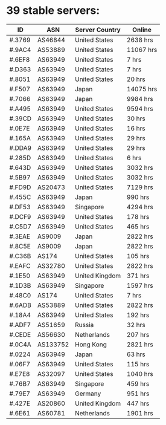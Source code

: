 # 39 stable servers:

| ID | ASN | Server Country | Online |
| ------ | ------ | ------ | ------ |
| #.3769 | AS46844 | United States | 2638 hrs |
| #.9AC4 | AS53889 | United States | 11067 hrs |
| #.6EF8 | AS63949 | United States | 7 hrs |
| #.D363 | AS63949 | United States | 7 hrs |
| #.8051 | AS63949 | United States | 20 hrs |
| #.F507 | AS63949 | Japan | 14075 hrs |
| #.7066 | AS63949 | Japan | 9984 hrs |
| #.A495 | AS63949 | United States | 9594 hrs |
| #.39CD | AS63949 | United States | 30 hrs |
| #.0E7E | AS63949 | United States | 16 hrs |
| #.165A | AS63949 | United States | 29 hrs |
| #.DDA9 | AS63949 | United States | 29 hrs |
| #.285D | AS63949 | United States | 6 hrs |
| #.643D | AS63949 | United States | 3032 hrs |
| #.5B97 | AS63949 | United States | 3032 hrs |
| #.FD9D | AS20473 | United States | 7129 hrs |
| #.455C | AS63949 | Japan | 990 hrs |
| #.DF53 | AS63949 | Singapore | 4294 hrs |
| #.DCF9 | AS63949 | United States | 178 hrs |
| #.C5D7 | AS63949 | United States | 465 hrs |
| #.3EAE | AS9009 | Japan | 2822 hrs |
| #.8C5E | AS9009 | Japan | 2822 hrs |
| #.C36B | AS174 | United States | 105 hrs |
| #.EAFC | AS32780 | United States | 2822 hrs |
| #.1E50 | AS63949 | United Kingdom | 371 hrs |
| #.1D3B | AS63949 | Singapore | 1597 hrs |
| #.48C0 | AS174 | United States | 7 hrs |
| #.6ADB | AS53889 | United States | 2822 hrs |
| #.18A4 | AS63949 | United States | 192 hrs |
| #.ADF7 | AS51659 | Russia | 32 hrs |
| #.CEDE | AS56630 | Netherlands | 207 hrs |
| #.0C4A | AS133752 | Hong Kong | 2821 hrs |
| #.0224 | AS63949 | Japan | 63 hrs |
| #.06F7 | AS63949 | United States | 115 hrs |
| #.E7E8 | AS32097 | United States | 1040 hrs |
| #.76B7 | AS63949 | Singapore | 459 hrs |
| #.79E7 | AS63949 | Germany | 951 hrs |
| #.427E | AS20860 | United Kingdom | 447 hrs |
| #.6E61 | AS60781 | Netherlands | 1901 hrs |

